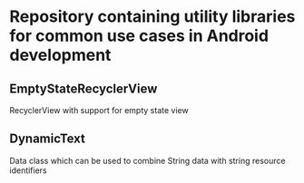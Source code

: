 # Repository containing utility libraries for common use cases in Android development

## EmptyStateRecyclerView
RecyclerView with support for empty state view

## DynamicText
Data class which can be used to combine String data with string resource identifiers
